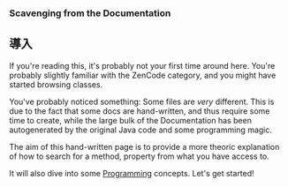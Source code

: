 ### Scavenging from the Documentation

## 導入

If you're reading this, it's probably not your first time around here. You're probably slightly familiar with the ZenCode category, and you might have started browsing classes.

You've probably noticed something: Some files are *very* different. This is due to the fact that some docs are hand-written, and thus require some time to create, while the large bulk of the Documentation has been autogenerated by the original Java code and some programming magic.

The aim of this hand-written page is to provide a more theoric explanation of how to search for a method, property from what you have access to.

It will also dive into some [Programming](/zencode/Programming) concepts. Let's get started!
